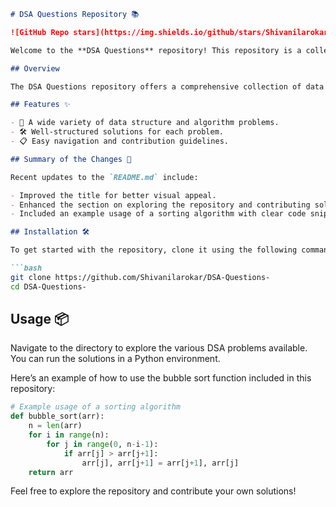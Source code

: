 ```markdown
# DSA Questions Repository 📚

![GitHub Repo stars](https://img.shields.io/github/stars/Shivanilarokar/DSA-Questions-) ![GitHub forks](https://img.shields.io/github/forks/Shivanilarokar/DSA-Questions-) ![GitHub issues](https://img.shields.io/github/issues/Shivanilarokar/DSA-Questions-)

Welcome to the **DSA Questions** repository! This repository is a collection of data structures and algorithms problems along with well-structured solutions designed to help you improve your coding skills. It serves as a valuable resource for both beginners and experienced developers looking to practice their problem-solving abilities.

## Overview

The DSA Questions repository offers a comprehensive collection of data structure and algorithm problems for practice and learning.

## Features ✨

- 📖 A wide variety of data structure and algorithm problems.
- 🛠️ Well-structured solutions for each problem.
- 📋 Easy navigation and contribution guidelines.

## Summary of the Changes 💖

Recent updates to the `README.md` include:

- Improved the title for better visual appeal.
- Enhanced the section on exploring the repository and contributing solutions.
- Included an example usage of a sorting algorithm with clear code snippets.

## Installation 🛠️

To get started with the repository, clone it using the following command:

```bash
git clone https://github.com/Shivanilarokar/DSA-Questions-
cd DSA-Questions-
```

## Usage 📦

Navigate to the directory to explore the various DSA problems available. You can run the solutions in a Python environment.

Here’s an example of how to use the bubble sort function included in this repository:

```python
# Example usage of a sorting algorithm
def bubble_sort(arr):
    n = len(arr)
    for i in range(n):
        for j in range(0, n-i-1):
            if arr[j] > arr[j+1]:
                arr[j], arr[j+1] = arr[j+1], arr[j]
    return arr
```

Feel free to explore the repository and contribute your own solutions!
```